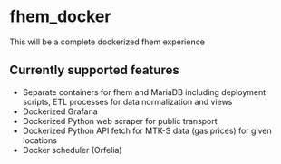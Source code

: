 # fhem_docker
This will be a complete dockerized fhem experience

## Currently supported features
- Separate containers for fhem and MariaDB including deployment scripts, ETL processes for data normalization and views
- Dockerized Grafana
- Dockerized Python web scraper for public transport
- Dockerized Python API fetch for MTK-S data (gas prices) for given locations
- Docker scheduler (Orfelia) 
